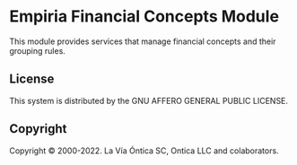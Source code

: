 ﻿# Empiria Financial Concepts Module

This module provides services that manage financial concepts and their grouping rules.

## License

This system is distributed by the GNU AFFERO GENERAL PUBLIC LICENSE.

## Copyright

Copyright © 2000-2022. La Vía Óntica SC, Ontica LLC and colaborators.
